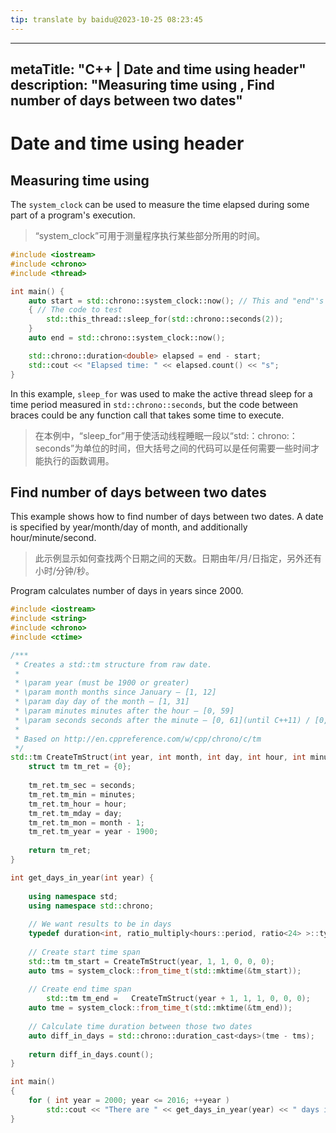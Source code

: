 ```yaml
---
tip: translate by baidu@2023-10-25 08:23:45
---
```

---
metaTitle: "C++ | Date and time using <chrono> header"
description: "Measuring time using <chrono>, Find number of days between two dates"
---

# Date and time using <chrono> header



## Measuring time using <chrono>



The `system_clock` can be used to measure the time elapsed during some part of a program's execution.

> “system_clock”可用于测量程序执行某些部分所用的时间。

```cpp
#include <iostream>
#include <chrono>
#include <thread>

int main() {
    auto start = std::chrono::system_clock::now(); // This and "end"'s type is std::chrono::time_point
    { // The code to test
        std::this_thread::sleep_for(std::chrono::seconds(2));
    }
    auto end = std::chrono::system_clock::now();

    std::chrono::duration<double> elapsed = end - start;
    std::cout << "Elapsed time: " << elapsed.count() << "s";
}

```


In this example, `sleep_for` was used to make the active thread sleep for a time period measured in `std::chrono::seconds`, but the code between braces could be any function call that takes some time to execute.

> 在本例中，“sleep_for”用于使活动线程睡眠一段以“std:：chrono:：seconds”为单位的时间，但大括号之间的代码可以是任何需要一些时间才能执行的函数调用。



## Find number of days between two dates



This example shows how to find number of days between two dates. A date is specified by year/month/day of month, and additionally hour/minute/second.

> 此示例显示如何查找两个日期之间的天数。日期由年/月/日指定，另外还有小时/分钟/秒。

Program calculates number of days in years since 2000.

```cpp
#include <iostream>
#include <string>
#include <chrono>
#include <ctime>

/***
 * Creates a std::tm structure from raw date.
 * 
 * \param year (must be 1900 or greater)
 * \param month months since January – [1, 12] 
 * \param day day of the month – [1, 31] 
 * \param minutes minutes after the hour – [0, 59] 
 * \param seconds seconds after the minute – [0, 61](until C++11) / [0, 60] (since C++11)
 * 
 * Based on http://en.cppreference.com/w/cpp/chrono/c/tm
 */
std::tm CreateTmStruct(int year, int month, int day, int hour, int minutes, int seconds) {
    struct tm tm_ret = {0};
 
    tm_ret.tm_sec = seconds;
    tm_ret.tm_min = minutes;
    tm_ret.tm_hour = hour;
    tm_ret.tm_mday = day;
    tm_ret.tm_mon = month - 1;
    tm_ret.tm_year = year - 1900;
    
    return tm_ret;
}

int get_days_in_year(int year) {
    
    using namespace std;
    using namespace std::chrono;
    
    // We want results to be in days
    typedef duration<int, ratio_multiply<hours::period, ratio<24> >::type> days;    
    
    // Create start time span    
    std::tm tm_start = CreateTmStruct(year, 1, 1, 0, 0, 0);
    auto tms = system_clock::from_time_t(std::mktime(&tm_start));
    
    // Create end time span
        std::tm tm_end =   CreateTmStruct(year + 1, 1, 1, 0, 0, 0);
    auto tme = system_clock::from_time_t(std::mktime(&tm_end));
    
    // Calculate time duration between those two dates
    auto diff_in_days = std::chrono::duration_cast<days>(tme - tms);
    
    return diff_in_days.count();
}

int main()
{
    for ( int year = 2000; year <= 2016; ++year ) 
        std::cout << "There are " << get_days_in_year(year) << " days in " << year << "\n";
}

```


